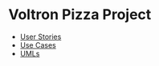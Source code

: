 # Voltron Pizza Project

* [User Stories](UserStories.md)
* [Use Cases](UseCases.md)
* [UMLs](UMLs.md)